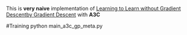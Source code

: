 This is **very naive** implementation of [Learning to Learn without Gradient Descentby Gradient Descent](https://arxiv.org/abs/1611.03824) with **A3C**

#Training
  python main_a3c_gp_meta.py
